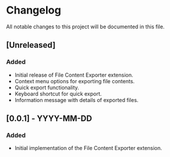 # Changelog

All notable changes to this project will be documented in this file.

## [Unreleased]

### Added
- Initial release of File Content Exporter extension.
- Context menu options for exporting file contents.
- Quick export functionality.
- Keyboard shortcut for quick export.
- Information message with details of exported files.

## [0.0.1] - YYYY-MM-DD

### Added
- Initial implementation of the File Content Exporter extension.
